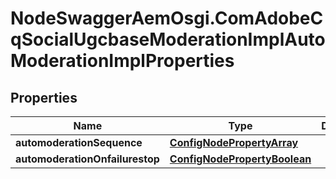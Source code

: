 # NodeSwaggerAemOsgi.ComAdobeCqSocialUgcbaseModerationImplAutoModerationImplProperties

## Properties

Name | Type | Description | Notes
------------ | ------------- | ------------- | -------------
**automoderationSequence** | [**ConfigNodePropertyArray**](ConfigNodePropertyArray.md) |  | [optional] 
**automoderationOnfailurestop** | [**ConfigNodePropertyBoolean**](ConfigNodePropertyBoolean.md) |  | [optional] 


